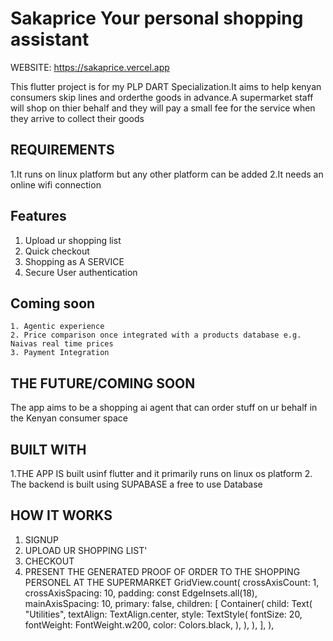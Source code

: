 # Sakaprice Your personal shopping assistant
WEBSITE: https://sakaprice.vercel.app

This flutter project is for my PLP DART Specialization.It aims to help kenyan consumers skip lines and orderthe goods in advance.A supermarket staff will shop on thier behalf and they will pay a small fee for the service when they arrive to collect their goods
## REQUIREMENTS
1.It runs on linux platform but any other platform can be added
2.It needs an online wifi connection

## Features
1. Upload ur shopping list
2. Quick checkout
3. Shopping as A SERVICE
4. Secure User authentication
 ## Coming soon
    1. Agentic experience
    2. Price comparison once integrated with a products database e.g. Naivas real time prices
    3. Payment Integration
   
## THE FUTURE/COMING SOON
The app aims to be a shopping ai agent that can order stuff on ur behalf in the Kenyan consumer space

## BUILT WITH
1.THE APP IS built usinf flutter and it primarily runs on linux os platform
2. The backend is built using SUPABASE a free to use Database

## HOW IT WORKS
1. SIGNUP
2. UPLOAD UR SHOPPING LIST'
3. CHECKOUT
4. PRESENT THE GENERATED PROOF OF ORDER TO THE SHOPPING PERSONEL AT THE SUPERMARKET
            GridView.count(
              crossAxisCount: 1,
              crossAxisSpacing: 10,
              padding: const EdgeInsets.all(18),
              mainAxisSpacing: 10,
              primary: false,
              children: <Widget>[
                Container(
                  child: Text(
                    "Utilities",
                    textAlign: TextAlign.center,
                    style: TextStyle(
                      fontSize: 20,
                      fontWeight: FontWeight.w200,
                      color: Colors.black,
                    ),
                  ),
                ),
              ],
            ),